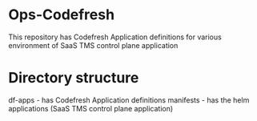 # Ops-Codefresh
This repository has  Codefresh Application definitions for various environment of SaaS TMS control plane application

# Directory structure 
   df-apps - has Codefresh Application definitions
   manifests - has the helm applications (SaaS TMS control plane application)

         
